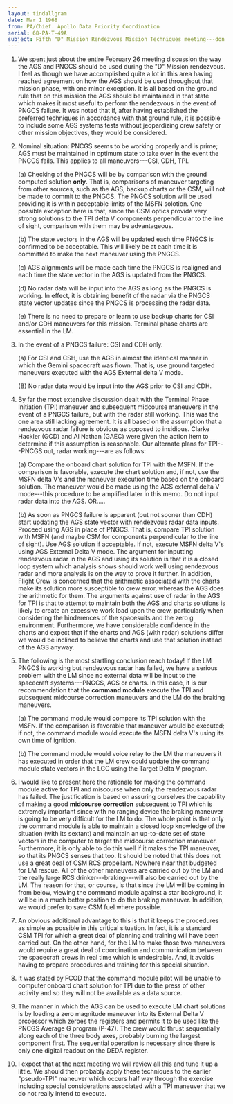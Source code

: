 ```yaml
---
layout: tindallgram
date: Mar 1 1968
from: PA/Chief. Apollo Data Priority Coordination
serial: 68-PA-T-49A
subject: Fifth "D" Mission Rendezvous Mission Techniques meeting---don't miss Paragraph 5: It's great
---
```

1.  We spent just about the entire February 26 meeting discussion the
way the AGS and PNGCS should be used during the "D" Mission rendezvous.
I feel as though we have accomplished quite a lot in this area having
reached agreement on how the AGS should be used throughout that mission
phase, with one minor exception.  It is all based on the ground rule
that on this mission the AGS should be maintained in that state which
makes it most useful to perform the rendezvous in the event of PNGCS
failure.  It was noted that if, after having established the preferred
techniques in accordance with that ground rule, it is possible to
include some AGS systems tests without jeopardizing crew safety or
other mission objectives, they would be considered.

2.  Nominal situation:  PNCGS seems to be working properly and is
prime; AGS must be maintained in optimum state to take over in the
event the PNGCS fails.  This applies to all maneuvers---CSI, CDH, TPI.

    (a)  Checking of the PNGCS will be by comparison with the ground
computed solution __only__.  That is, comparisons of maneuver targeting
from other sources, such as the AGS, backup charts or the CSM, will
not be made to commit to the PNGCS.  The PNGCS solution will be used
providing it is within acceptable limits of the MSFN solotion.  One
possible exception here is that, since the CSM optics provide very
strong solutions to the TPI delta V components perpendicular to the
line of sight, comparison with them may be advantageous.

    (b)  The state vectors in the AGS will be updated each time PNGCS
is confirmed to be acceptable.  This will likely be at each time it is
committed to make the next maneuver using the PNGCS.

    (c)  AGS alignments will be made each time the PNGCS is realigned
and each time the state vector in the AGS is updated from the PNGCS.

    (d)  No radar data will be input into the AGS as long as the PNGCS
is working.  In effect, it is obtaining benefit of the radar via the
PNGCS state vector updates since the PNGCS is processing the radar data.

    (e)  There is no need to prepare or learn to use backup charts for
CSI and/or CDH maneuvers for this mission.  Terminal phase charts are
essential in the LM.

3.  In the event of a PNGCS failure:  CSI and CDH only.

    (a)  For CSI and CSH, use the AGS in almost the identical manner
in which the Gemini spacecraft was flown.  That is, use ground targeted
maneuvers executed with the AGS External delta V mode.

    (B)  No radar data would be input into the AGS prior to CSI and CDH.

4.  By far the most extensive discussion dealt with the Terminal Phase
Initiation (TPI) maneuver and subsequent midcourse maneuvers in the
event of a PNGCS failure, but with the radar still working.  This was
the one area still lacking agreement.  It is all based on the assumption
that a rendezvous radar failure is obvious as opposed to insidious.
Clarke Hackler (GCD) and Al Nathan (GAEC) were given the action item to
determine if this assumption is reasonable.  Our alternate plans for
TPI---PNCGS out, radar working---are as follows:

    (a)  Compare the onboard chart solution for TPI with the MSFN.  If
the comparison is favorable, execute the chart solution and, if not,
use the MSFN delta V's and the maneuver execution time based on the
onboard solution.  The maneuver would be made using the AGS external
delta V mode---this procedure to be amplified later in this memo.
Do not input radar data into the AGS.  OR.....

    (b)  As soon as PNGCS failure is apparent (but not sooner than CDH)
start updating the AGS state vector with rendezvous radar data inputs.
Proceed using AGS in place of PNGCS.  That is, compare TPI solution
with MSFN (and maybe CSM for components perpendicular to the line of
sight).  Use AGS solution if acceptable.  If not, execute MSFN delta
V's using AGS External Delta V mode.  The argument for inputting
rendezvous radar in the AGS and using its solution is that it is a
closed loop system which analysis shows should work well using
rendezvous radar and more analysis is on the way to prove it further.
In addition, Flight Crew is concerned that the arithmetic associated
with the charts make its solution more susceptible to crew error,
whereas the AGS does the arithmetic for them.  The arguments against
use of radar in the AGS for TPI is that to attempt to maintain both
the AGS and charts solutions is likely to create an excessive work
load upon the crew, particularly when considering the hinderences of
the spacesuits and the zero g environment.  Furthermore, we have
considerable confidence in the charts and expect that if the charts
and AGS (with radar) solutions differ we would be inclined to believe
the charts and use that solution instead of the AGS anyway.

5.  The following is the most startling conclusion reach today!
If the LM PNGCS is working but rendezvous radar has failed, we have a
serious problem with the LM since no external data will be input to
the spacecraft systems---PNGCS, AGS or charts.  In this case, it is
our recommendation that the __command__ __module__ execute the TPI and subsequent
midcourse correction maneuvers and the LM do the braking
maneuvers.

    (a)  The command module would compare its TPI solution with the
MSFN. If the comparison is favorable that maneuver would be executed;
if not, the command module would execute the MSFN delta V's using its
own time of ignition.

    (b)  The command module would voice relay to the LM the maneuvers
it has executed in order that the LM crew could update the command module
state vectors in the LGC using the Target Delta V program.

6.  I would like to present here the rationale for making the command
module active for TPI and miscourse when only the rendezvous radar has
failed.  The justification is based on assuring ourselves the
capability of making a good __midcourse__ __correction__ subsequent to TPI
which is extremely important since with no ranging device the braking
maneuver is going to be very difficult for the LM to do.  The whole
point is that only the command module is able to maintain a closed loop
knowledge of the situation (with its sextant) and maintain an up-to-date
set of state vectors in the computer to target the midcourse correction
maneuver.  Furthermore, it is only able to do this well if it makes the
TPI maneuver, so that its PNGCS senses that too.  It should be noted that
this does not use a great deal of CSM RCS propellant.  Nowhere near that
budgeted for LM rescue.  All of the other maneuvers are carried out by
the LM and the really large RCS drinker---braking---will also be carried
out by the LM.  The reason for that, or course, is that since the LM
will be coming in from below, viewing the command module against a star
background, it will be in a much better position to do the braking
maneuver.  In addition, we would prefer to save CSM fuel where possible.

7.  An obvious additional advantage to this is that it keeps the
procedures as simple as possible in this critical situation.  In fact,
it is a standard CSM TPI for which a great deal of planning and training
will have been carried out.  On the other hand, for the LM to make those
two maneuvers would require a great deal of coordination and communication
between the spacecraft crews in real time which is undesirable.  And,
it avoids having to prepare procedures and training for this special
situation.

8.  It was stated by FCOD that the command module pilot will be unable
to computer onboard chart solution for TPI due to the press of other
activity and so they will not be available as a data source.

9.  The manner in which the AGS can be used to execute LM chart solutions
is by loading a zero magnitude maneuver into its External Delta V
prcoessor which zeroes the registers and permits it to be used like the
PNCGS Average G program (P-47).  The crew would thrust sequentially
along each of the three body axes, probably burning the largest
component first.  The sequential operation is necessary since there
is only one digital readout on the DEDA register.

10.  I expect that at the next meeting we will review all this and tune
it up a little.  We should then probably apply these techniques to the
earlier "pseudo-TPI" maneuver which occurs half way through the
exercise including special considerations associated with a TPI maneuver
that we do not really intend to execute.